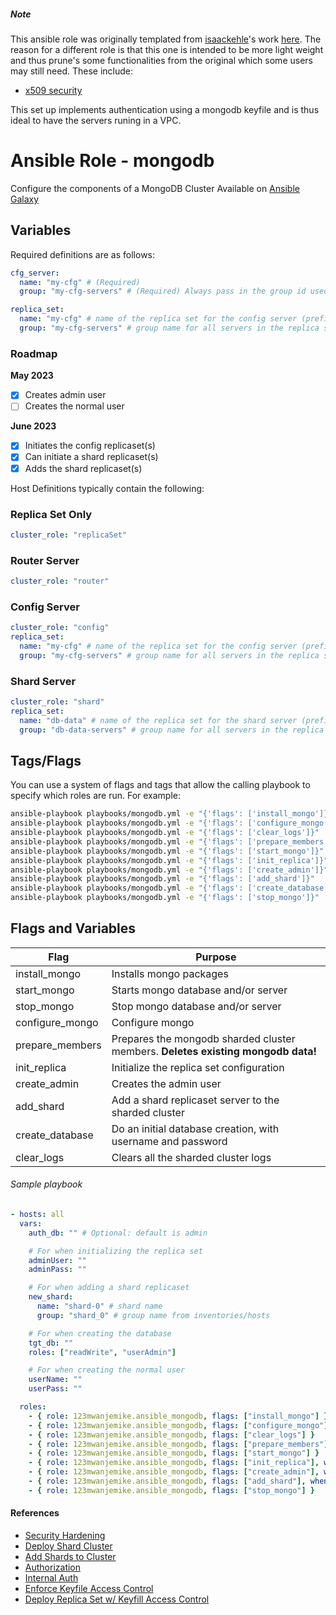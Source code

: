 ##### Note
This ansible role was originally templated from [isaackehle](https://github.com/isaackehle)'s work [here](https://github.com/isaackehle/ansible-mongodb).
The reason for a different role is that this one is intended to be more light weight and thus prune's some functionalities from the original which some users may still need. These include:
- [x509 security](https://www.mongodb.com/docs/manual/core/security-x.509/)

This set up implements authentication using a mongodb keyfile and is thus ideal to have the servers runing in a VPC.

# Ansible Role - mongodb

Configure the components of a MongoDB Cluster
Available on [Ansible Galaxy](https://galaxy.ansible.com/123mwanjemike/ansible_mongodb)

## Variables
Required definitions are as follows:

```yaml
cfg_server:
  name: "my-cfg" # (Required)
  group: "my-cfg-servers" # (Required) Always pass in the group id used for the config servers

replica_set:
  name: "my-cfg" # name of the replica set for the config server (prefix of fqdn)
  group: "my-cfg-servers" # group name for all servers in the replica set
```

### Roadmap
**May 2023**
- [x] Creates admin user
- [ ] Creates the normal user

**June 2023**
- [x] Initiates the config replicaset(s)
- [x] Can initiate a shard replicaset(s)
- [x] Adds the shard replicaset(s)

Host Definitions typically contain the following:

### Replica Set Only
```yaml
cluster_role: "replicaSet"
```

### Router Server
```yaml
cluster_role: "router"
```

### Config Server
```yaml
cluster_role: "config"
replica_set:
  name: "my-cfg" # name of the replica set for the config server (prefix of fqdn)
  group: "my-cfg-servers" # group name for all servers in the replica set
```

### Shard Server
```yaml
cluster_role: "shard"
replica_set:
  name: "db-data" # name of the replica set for the shard server (prefix of fqdn)
  group: "db-data-servers" # group name for all servers in the replica set
```

## Tags/Flags
You can use a system of flags and tags that allow the calling playbook to specify which roles are run.
For example:

```bash
ansible-playbook playbooks/mongodb.yml -e "{'flags': ['install_mongo']}"
ansible-playbook playbooks/mongodb.yml -e "{'flags': ['configure_mongo']}"
ansible-playbook playbooks/mongodb.yml -e "{'flags': ['clear_logs']}"
ansible-playbook playbooks/mongodb.yml -e "{'flags': ['prepare_members']}"
ansible-playbook playbooks/mongodb.yml -e "{'flags': ['start_mongo']}"
ansible-playbook playbooks/mongodb.yml -e "{'flags': ['init_replica']}"
ansible-playbook playbooks/mongodb.yml -e "{'flags': ['create_admin']}"
ansible-playbook playbooks/mongodb.yml -e "{'flags': ['add_shard']}"
ansible-playbook playbooks/mongodb.yml -e "{'flags': ['create_database']}"
ansible-playbook playbooks/mongodb.yml -e "{'flags': ['stop_mongo']}"
```

## Flags and Variables
| Flag                 | Purpose                                                                          |
| -------------------- | -------------------------------------------------------------------------------- |
| install_mongo        | Installs mongo packages                                                          |
| start_mongo          | Starts mongo database and/or server                                              |
| stop_mongo           | Stop mongo database and/or server                                                |
| configure_mongo      | Configure mongo                                                                  |
| prepare_members      | Prepares the mongodb sharded cluster members. **Deletes existing mongodb data!** |
| init_replica         | Initialize the replica set configuration                                         |
| create_admin         | Creates the admin user                                                           |
| add_shard            | Add a shard replicaset server to the sharded cluster                             |
| create_database      | Do an initial database creation, with username and password                      |
| clear_logs           | Clears all the sharded cluster logs                                              |


###### Sample playbook
```yaml
- hosts: all
  vars:
    auth_db: "" # Optional: default is admin

    # For when initializing the replica set
    adminUser: ""
    adminPass: ""

    # For when adding a shard replicaset
    new_shard:
      name: "shard-0" # shard name
      group: "shard_0" # group name from inventories/hosts

    # For when creating the database
    tgt_db: ""
    roles: ["readWrite", "userAdmin"]

    # For when creating the normal user
    userName: ""
    userPass: ""

  roles:
    - { role: 123mwanjemike.ansible_mongodb, flags: ["install_mongo"] }
    - { role: 123mwanjemike.ansible_mongodb, flags: ["configure_mongo"] }
    - { role: 123mwanjemike.ansible_mongodb, flags: ["clear_logs"] }
    - { role: 123mwanjemike.ansible_mongodb, flags: ["prepare_members"] }
    - { role: 123mwanjemike.ansible_mongodb, flags: ["start_mongo"] }
    - { role: 123mwanjemike.ansible_mongodb, flags: ["init_replica"], when: cluster_role != 'router' }
    - { role: 123mwanjemike.ansible_mongodb, flags: ["create_admin"], when: cluster_role != 'router' }
    - { role: 123mwanjemike.ansible_mongodb, flags: ["add_shard"], when: cluster_role == 'router' }
    - { role: 123mwanjemike.ansible_mongodb, flags: ["stop_mongo"] }
```


#### References
  - [Security Hardening](https://docs.mongodb.com/manual/core/security-hardening/)
  - [Deploy Shard Cluster](https://docs.mongodb.com/manual/tutorial/deploy-shard-cluster/)
  - [Add Shards to Cluster](https://docs.mongodb.com/manual/tutorial/add-shards-to-shard-cluster)
  - [Authorization](https://docs.mongodb.com/manual/core/authorization/)
  - [Internal Auth](https://docs.mongodb.com/manual/core/security-internal-authentication/)
  - [Enforce Keyfile Access Control](https://docs.mongodb.com/manual/tutorial/enforce-keyfile-access-control-in-existing-replica-set/)
  - [Deploy Replica Set w/ Keyfill Access Control](https://docs.mongodb.com/v3.2/tutorial/deploy-replica-set-with-keyfile-access-control/)